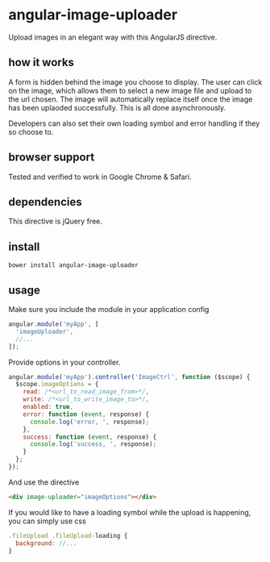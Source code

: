 angular-image-uploader
======================

Upload images in an elegant way with this AngularJS directive.

how it works
------------
A form is hidden behind the image you choose to display. The user can click on the image, which 
allows them to select a new image file and upload to the url chosen. The image will automatically 
replace itself once the image has been uplaoded successfully. This is all done asynchronously.

Developers can also set their own loading symbol and error handling if they so choose to.

browser support
---------------
Tested and verified to work in Google Chrome & Safari.

dependencies
------------
This directive is jQuery free.

install
-------

```
bower install angular-image-uploader
```

usage
-----

Make sure you include the module in your application config

```javascript
angular.module('myApp', [
  'imageUploader',
  //...
]);
```

Provide options in your controller.
```javascript
angular.module('myApp').controller('ImageCtrl', function ($scope) {
  $scope.imageOptions = {
    read: /*<url_to_read_image_from>*/,
    write: /*<url_to_write_image_to>*/,
    enabled: true,
    error: function (event, response) {
      console.log('error, ', response);
    },
    success: function (event, response) {
      console.log('success, ', response);
    }
  };
});
```

And use the directive
```html
<div image-uploader="imageOptions"></div>
```

If you would like to have a loading symbol while the upload is happening, you can simply use css
```javascript
.fileUpload .fileUpload-loading {
  background: //...
}
```

